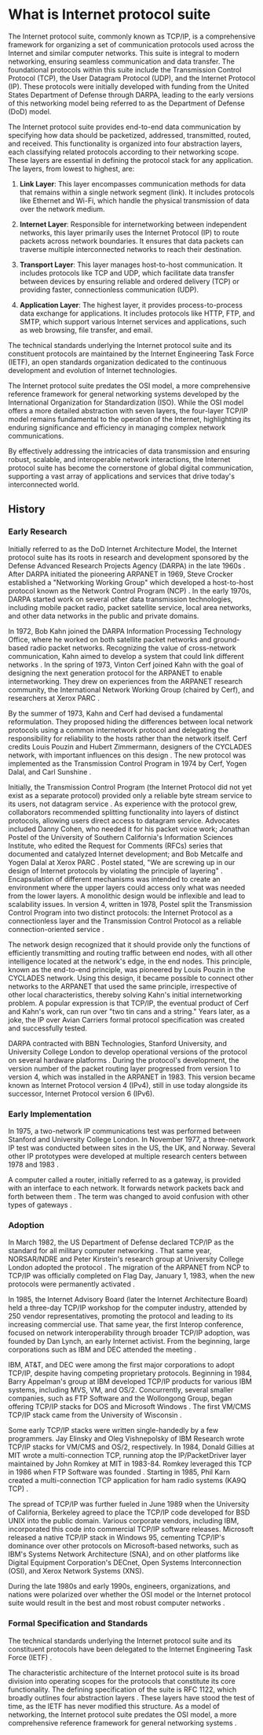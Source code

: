 # What is Internet protocol suite

The Internet protocol suite, commonly known as TCP/IP, is a comprehensive framework for organizing a set of communication protocols used across the Internet and similar computer networks. This suite is integral to modern networking, ensuring seamless communication and data transfer. The foundational protocols within this suite include the Transmission Control Protocol (TCP), the User Datagram Protocol (UDP), and the Internet Protocol (IP). These protocols were initially developed with funding from the United States Department of Defense through DARPA, leading to the early versions of this networking model being referred to as the Department of Defense (DoD) model.

The Internet protocol suite provides end-to-end data communication by specifying how data should be packetized, addressed, transmitted, routed, and received. This functionality is organized into four abstraction layers, each classifying related protocols according to their networking scope. These layers are essential in defining the protocol stack for any application. The layers, from lowest to highest, are:

1. **Link Layer**: This layer encompasses communication methods for data that remains within a single network segment (link). It includes protocols like Ethernet and Wi-Fi, which handle the physical transmission of data over the network medium.
   
2. **Internet Layer**: Responsible for internetworking between independent networks, this layer primarily uses the Internet Protocol (IP) to route packets across network boundaries. It ensures that data packets can traverse multiple interconnected networks to reach their destination.

3. **Transport Layer**: This layer manages host-to-host communication. It includes protocols like TCP and UDP, which facilitate data transfer between devices by ensuring reliable and ordered delivery (TCP) or providing faster, connectionless communication (UDP).

4. **Application Layer**: The highest layer, it provides process-to-process data exchange for applications. It includes protocols like HTTP, FTP, and SMTP, which support various Internet services and applications, such as web browsing, file transfer, and email.

The technical standards underlying the Internet protocol suite and its constituent protocols are maintained by the Internet Engineering Task Force (IETF), an open standards organization dedicated to the continuous development and evolution of Internet technologies.

The Internet protocol suite predates the OSI model, a more comprehensive reference framework for general networking systems developed by the International Organization for Standardization (ISO). While the OSI model offers a more detailed abstraction with seven layers, the four-layer TCP/IP model remains fundamental to the operation of the Internet, highlighting its enduring significance and efficiency in managing complex network communications.

By effectively addressing the intricacies of data transmission and ensuring robust, scalable, and interoperable network interactions, the Internet protocol suite has become the cornerstone of global digital communication, supporting a vast array of applications and services that drive today's interconnected world.

## History

### Early Research

Initially referred to as the DoD Internet Architecture Model, the Internet protocol suite has its roots in research and development sponsored by the Defense Advanced Research Projects Agency (DARPA) in the late 1960s . After DARPA initiated the pioneering ARPANET in 1969, Steve Crocker established a "Networking Working Group" which developed a host-to-host protocol known as the Network Control Program (NCP) . In the early 1970s, DARPA started work on several other data transmission technologies, including mobile packet radio, packet satellite service, local area networks, and other data networks in the public and private domains. 

In 1972, Bob Kahn joined the DARPA Information Processing Technology Office, where he worked on both satellite packet networks and ground-based radio packet networks. Recognizing the value of cross-network communication, Kahn aimed to develop a system that could link different networks  . In the spring of 1973, Vinton Cerf joined Kahn with the goal of designing the next generation protocol for the ARPANET to enable internetworking. They drew on experiences from the ARPANET research community, the International Network Working Group (chaired by Cerf), and researchers at Xerox PARC   .

By the summer of 1973, Kahn and Cerf had devised a fundamental reformulation. They proposed hiding the differences between local network protocols using a common internetwork protocol and delegating the responsibility for reliability to the hosts rather than the network itself. Cerf credits Louis Pouzin and Hubert Zimmermann, designers of the CYCLADES network, with important influences on this design  . The new protocol was implemented as the Transmission Control Program in 1974 by Cerf, Yogen Dalal, and Carl Sunshine .

Initially, the Transmission Control Program (the Internet Protocol did not yet exist as a separate protocol) provided only a reliable byte stream service to its users, not datagram service . As experience with the protocol grew, collaborators recommended splitting functionality into layers of distinct protocols, allowing users direct access to datagram service. Advocates included Danny Cohen, who needed it for his packet voice work; Jonathan Postel of the University of Southern California's Information Sciences Institute, who edited the Request for Comments (RFCs) series that documented and catalyzed Internet development; and Bob Metcalfe and Yogen Dalal at Xerox PARC   . Postel stated, "We are screwing up in our design of Internet protocols by violating the principle of layering" . Encapsulation of different mechanisms was intended to create an environment where the upper layers could access only what was needed from the lower layers. A monolithic design would be inflexible and lead to scalability issues. In version 4, written in 1978, Postel split the Transmission Control Program into two distinct protocols: the Internet Protocol as a connectionless layer and the Transmission Control Protocol as a reliable connection-oriented service   .

The network design recognized that it should provide only the functions of efficiently transmitting and routing traffic between end nodes, with all other intelligence located at the network's edge, in the end nodes. This principle, known as the end-to-end principle, was pioneered by Louis Pouzin in the CYCLADES network. Using this design, it became possible to connect other networks to the ARPANET that used the same principle, irrespective of other local characteristics, thereby solving Kahn's initial internetworking problem. A popular expression is that TCP/IP, the eventual product of Cerf and Kahn's work, can run over "two tin cans and a string." Years later, as a joke, the IP over Avian Carriers formal protocol specification was created and successfully tested.

DARPA contracted with BBN Technologies, Stanford University, and University College London to develop operational versions of the protocol on several hardware platforms . During the protocol's development, the version number of the packet routing layer progressed from version 1 to version 4, which was installed in the ARPANET in 1983. This version became known as Internet Protocol version 4 (IPv4), still in use today alongside its successor, Internet Protocol version 6 (IPv6).

### Early Implementation

In 1975, a two-network IP communications test was performed between Stanford and University College London. In November 1977, a three-network IP test was conducted between sites in the US, the UK, and Norway. Several other IP prototypes were developed at multiple research centers between 1978 and 1983 .

A computer called a router, initially referred to as a gateway, is provided with an interface to each network. It forwards network packets back and forth between them . The term was changed to avoid confusion with other types of gateways .

### Adoption

In March 1982, the US Department of Defense declared TCP/IP as the standard for all military computer networking   . That same year, NORSAR/NDRE and Peter Kirstein's research group at University College London adopted the protocol . The migration of the ARPANET from NCP to TCP/IP was officially completed on Flag Day, January 1, 1983, when the new protocols were permanently activated  .

In 1985, the Internet Advisory Board (later the Internet Architecture Board) held a three-day TCP/IP workshop for the computer industry, attended by 250 vendor representatives, promoting the protocol and leading to its increasing commercial use. That same year, the first Interop conference, focused on network interoperability through broader TCP/IP adoption, was founded by Dan Lynch, an early Internet activist. From the beginning, large corporations such as IBM and DEC attended the meeting  .

IBM, AT&T, and DEC were among the first major corporations to adopt TCP/IP, despite having competing proprietary protocols. Beginning in 1984, Barry Appelman's group at IBM developed TCP/IP products for various IBM systems, including MVS, VM, and OS/2. Concurrently, several smaller companies, such as FTP Software and the Wollongong Group, began offering TCP/IP stacks for DOS and Microsoft Windows . The first VM/CMS TCP/IP stack came from the University of Wisconsin .

Some early TCP/IP stacks were written single-handedly by a few programmers. Jay Elinsky and Oleg Vishnepolsky of IBM Research wrote TCP/IP stacks for VM/CMS and OS/2, respectively. In 1984, Donald Gillies at MIT wrote a multi-connection TCP, running atop the IP/PacketDriver layer maintained by John Romkey at MIT in 1983-84. Romkey leveraged this TCP in 1986 when FTP Software was founded  . Starting in 1985, Phil Karn created a multi-connection TCP application for ham radio systems (KA9Q TCP) .

The spread of TCP/IP was further fueled in June 1989 when the University of California, Berkeley agreed to place the TCP/IP code developed for BSD UNIX into the public domain. Various corporate vendors, including IBM, incorporated this code into commercial TCP/IP software releases. Microsoft released a native TCP/IP stack in Windows 95, cementing TCP/IP's dominance over other protocols on Microsoft-based networks, such as IBM's Systems Network Architecture (SNA), and on other platforms like Digital Equipment Corporation's DECnet, Open Systems Interconnection (OSI), and Xerox Network Systems (XNS).

During the late 1980s and early 1990s, engineers, organizations, and nations were polarized over whether the OSI model or the Internet protocol suite would result in the best and most robust computer networks   .

### Formal Specification and Standards

The technical standards underlying the Internet protocol suite and its constituent protocols have been delegated to the Internet Engineering Task Force (IETF)  .

The characteristic architecture of the Internet protocol suite is its broad division into operating scopes for the protocols that constitute its core functionality. The defining specification of the suite is RFC 1122, which broadly outlines four abstraction layers . These layers have stood the test of time, as the IETF has never modified this structure. As a model of networking, the Internet protocol suite predates the OSI model, a more comprehensive reference framework for general networking systems .